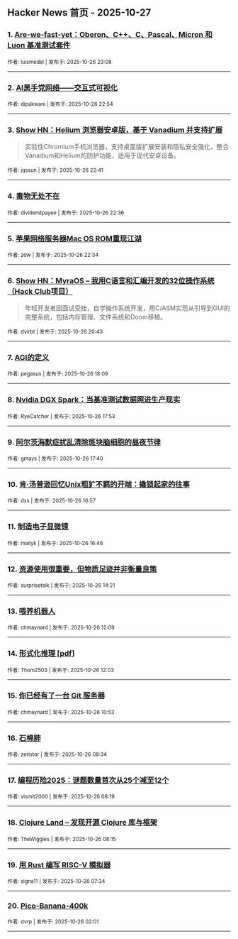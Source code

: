 ## Hacker News 首页 - 2025-10-27


### 1. [Are-we-fast-yet：Oberon、C++、C、Pascal、Micron 和 Luon 基准测试套件](https://news.ycombinator.com/item?id=45715873)

<sub>作者: luismedel | 发布于: 2025-10-26 23:08</sub>

---

### 2. [AI黑手党网络——交互式可视化](https://news.ycombinator.com/item?id=45715819)

<sub>作者: dipakwani | 发布于: 2025-10-26 22:54</sub>

---

### 3. [Show HN：Helium 浏览器安卓版，基于 Vanadium 并支持扩展](https://news.ycombinator.com/item?id=45715752)
> 实验性Chromium手机浏览器，支持桌面版扩展安装和隐私安全强化，整合Vanadium和Helium的防护功能，适用于现代安卓设备。

<sub>作者: jqssun | 发布于: 2025-10-26 22:41</sub>

---

### 4. [毒物无处不在](https://news.ycombinator.com/item?id=45715726)

<sub>作者: dividendpayee | 发布于: 2025-10-26 22:36</sub>

---

### 5. [苹果网络服务器Mac OS ROM重现江湖](https://news.ycombinator.com/item?id=45715714)

<sub>作者: zdw | 发布于: 2025-10-26 22:34</sub>

---

### 6. [Show HN：MyraOS – 我用C语言和汇编开发的32位操作系统（Hack Club项目）](https://news.ycombinator.com/item?id=45715055)
> 年轻开发者因面试受挫，自学操作系统开发，用C/ASM实现从引导到GUI的完整系统，包括内存管理、文件系统和Doom移植。

<sub>作者: dvirbt | 发布于: 2025-10-26 20:43</sub>

---

### 7. [AGI的定义](https://news.ycombinator.com/item?id=45713959)

<sub>作者: pegasus | 发布于: 2025-10-26 18:09</sub>

---

### 8. [Nvidia DGX Spark：当基准测试数据照进生产现实](https://news.ycombinator.com/item?id=45713835)

<sub>作者: RyeCatcher | 发布于: 2025-10-26 17:53</sub>

---

### 9. [阿尔茨海默症扰乱清除斑块脑细胞的昼夜节律](https://news.ycombinator.com/item?id=45713738)

<sub>作者: gmays | 发布于: 2025-10-26 17:40</sub>

---

### 10. [肯·汤普逊回忆Unix粗犷不羁的开端：撬锁起家的往事](https://news.ycombinator.com/item?id=45713359)

<sub>作者: dxs | 发布于: 2025-10-26 16:57</sub>

---

### 11. [制造电子显微镜](https://news.ycombinator.com/item?id=45713253)

<sub>作者: mailyk | 发布于: 2025-10-26 16:46</sub>

---

### 12. [资源使用很重要，但物质足迹并非衡量良策](https://news.ycombinator.com/item?id=45712118)

<sub>作者: surprisetalk | 发布于: 2025-10-26 14:21</sub>

---

### 13. [喂养机器人](https://news.ycombinator.com/item?id=45711094)

<sub>作者: chmaynard | 发布于: 2025-10-26 12:09</sub>

---

### 14. [形式化推理 [pdf]](https://news.ycombinator.com/item?id=45711062)

<sub>作者: Thom2503 | 发布于: 2025-10-26 12:03</sub>

---

### 15. [你已经有了一台 Git 服务器](https://news.ycombinator.com/item?id=45710721)

<sub>作者: chmaynard | 发布于: 2025-10-26 10:53</sub>

---

### 16. [石棉肺](https://news.ycombinator.com/item?id=45710065)

<sub>作者: zeristor | 发布于: 2025-10-26 08:34</sub>

---

### 17. [编程历险2025：谜题数量首次从25个减至12个](https://news.ycombinator.com/item?id=45710006)

<sub>作者: vismit2000 | 发布于: 2025-10-26 08:19</sub>

---

### 18. [Clojure Land – 发现开源 Clojure 库与框架](https://news.ycombinator.com/item?id=45709988)

<sub>作者: TheWiggles | 发布于: 2025-10-26 08:15</sub>

---

### 19. [用 Rust 编写 RISC-V 模拟器](https://news.ycombinator.com/item?id=45709819)

<sub>作者: signa11 | 发布于: 2025-10-26 07:34</sub>

---

### 20. [Pico-Banana-400k](https://news.ycombinator.com/item?id=45708524)

<sub>作者: dvrp | 发布于: 2025-10-26 02:01</sub>

---
